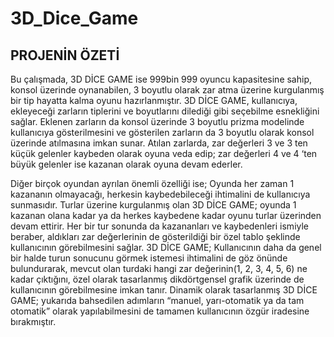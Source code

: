 # 3D_Dice_Game

## PROJENİN ÖZETİ
Bu çalışmada, 3D DİCE GAME ise 999bin 999 oyuncu kapasitesine sahip, konsol üzerinde oynanabilen, 
3 boyutlu olarak zar atma üzerine kurgulanmış bir tip hayatta kalma oyunu hazırlanmıştır. 
3D DİCE GAME, kullanıcıya, ekleyeceği zarların tiplerini ve boyutlarını dilediği gibi seçebilme esnekliğini sağlar. 
Eklenen zarların da konsol üzerinde 3 boyutlu prizma modelinde kullanıcıya gösterilmesini ve gösterilen zarların da 3 boyutlu olarak konsol üzerinde atılmasına imkan sunar. 
Atılan zarlarda, zar değerleri 3 ve 3 ten küçük gelenler kaybeden olarak oyuna veda edip; 
zar değerleri 4 ve 4 ‘ten büyük gelenler ise kazanan olarak oyuna devam ederler. 

Diğer birçok oyundan ayrılan önemli özelliği ise; Oyunda her zaman 1 kazananın olmayacağı, herkesin kaybedebileceği ihtimalini de kullanıcıya sunmasıdır. 
Turlar üzerine kurgulanmış olan 3D DİCE GAME; oyunda 1 kazanan olana kadar ya da herkes kaybedene kadar oyunu turlar üzerinden devam ettirir. 
Her bir tur sonunda da kazananları ve kaybedenleri ismiyle beraber, aldıkları zar değerlerinin de gösterildiği bir özel tablo şeklinde kullanıcının görebilmesini sağlar. 
3D DİCE GAME; Kullanıcının daha da genel bir halde turun sonucunu görmek istemesi ihtimalini de göz önünde bulundurarak, 
mevcut olan turdaki hangi zar değerinin(1, 2, 3, 4, 5, 6) ne kadar çıktığını, özel olarak tasarlanmış dikdörtgensel grafik üzerinde de kullanıcının görebilmesine imkan tanır. 
Dinamik olarak tasarlanmış 3D DİCE GAME; yukarıda bahsedilen adımların “manuel, yarı-otomatik ya da tam otomatik” olarak yapılabilmesini de 
tamamen kullanıcının özgür iradesine bırakmıştır.

